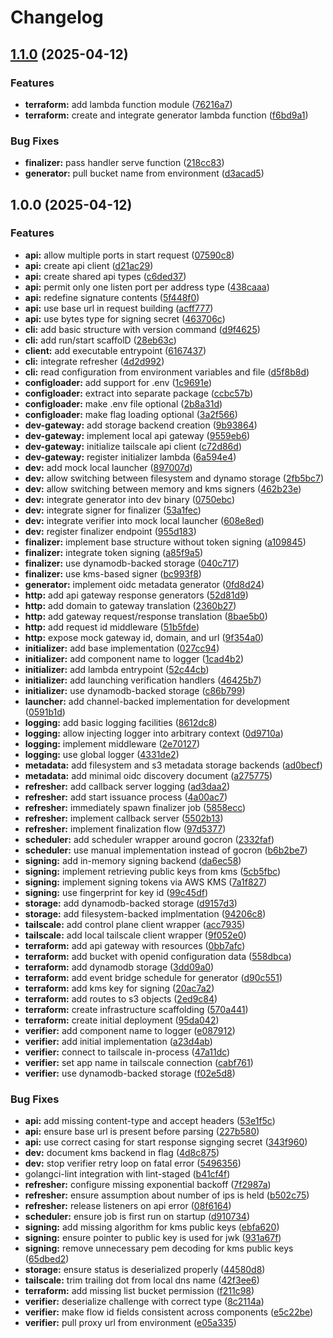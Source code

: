 # Changelog

## [1.1.0](https://github.com/akrantz01/tailfed/compare/v1.0.0...v1.1.0) (2025-04-12)


### Features

* **terraform:** add lambda function module ([76216a7](https://github.com/akrantz01/tailfed/commit/76216a7e8f31c0326c838969dd3e2ead15c1fbd9))
* **terraform:** create and integrate generator lambda function ([f6bd9a1](https://github.com/akrantz01/tailfed/commit/f6bd9a164298d7680816f25e6a5b1c091440a137))


### Bug Fixes

* **finalizer:** pass handler serve function ([218cc83](https://github.com/akrantz01/tailfed/commit/218cc830e0f8b750600d2da0b5ee6c1ea574fa7e))
* **generator:** pull bucket name from environment ([d3acad5](https://github.com/akrantz01/tailfed/commit/d3acad5486f5eaeee1b688653f2a21e1e912b501))

## 1.0.0 (2025-04-12)


### Features

* **api:** allow multiple ports in start request ([07590c8](https://github.com/akrantz01/tailfed/commit/07590c81113a11ff262f7a603df1f58271294692))
* **api:** create api client ([d21ac29](https://github.com/akrantz01/tailfed/commit/d21ac29eb7e5352e85b3f896fa636ee1ffee8411))
* **api:** create shared api types ([c6ded37](https://github.com/akrantz01/tailfed/commit/c6ded37748f0e4046c371e94686f4cd589bcbde9))
* **api:** permit only one listen port per address type ([438caaa](https://github.com/akrantz01/tailfed/commit/438caaa7173966b2dadfb4ef77d2308708a2c122))
* **api:** redefine signature contents ([5f448f0](https://github.com/akrantz01/tailfed/commit/5f448f074d265b4e758da2a8f579eb5f4facbf87))
* **api:** use base url in request building ([acff777](https://github.com/akrantz01/tailfed/commit/acff7771d5c3e7fb24139136649d9e94b5e68bf3))
* **api:** use bytes type for signing secret ([463706c](https://github.com/akrantz01/tailfed/commit/463706c6bdf9040cc47ebbf3600177e137906832))
* **cli:** add basic structure with version command ([d9f4625](https://github.com/akrantz01/tailfed/commit/d9f4625546ff5c23bfe0bc55a6115c10658b6b72))
* **cli:** add run/start scaffolD ([28eb63c](https://github.com/akrantz01/tailfed/commit/28eb63cc130eac965377188ba0b355669f693460))
* **client:** add executable entrypoint ([6167437](https://github.com/akrantz01/tailfed/commit/6167437b2c7e672d7cb95041f78f857efb3bff4e))
* **cli:** integrate refresher ([4d2d992](https://github.com/akrantz01/tailfed/commit/4d2d992a7bf3cb4d2cdca1aecf7f5e79210bbbd8))
* **cli:** read configuration from environment variables and file ([d5f8b8d](https://github.com/akrantz01/tailfed/commit/d5f8b8d80ff86a578594b6694c886ace4ec26f57))
* **configloader:** add support for .env ([1c9691e](https://github.com/akrantz01/tailfed/commit/1c9691ed29ce91b8645cb3d941e8590afc199d79))
* **configloader:** extract into separate package ([ccbc57b](https://github.com/akrantz01/tailfed/commit/ccbc57be4f6df6707c4f4a38b9d43412502fc583))
* **configloader:** make .env file optional ([2b8a31d](https://github.com/akrantz01/tailfed/commit/2b8a31dad26fbb94e397cba24aa3dfca1e7175fa))
* **configloader:** make flag loading optional ([3a2f566](https://github.com/akrantz01/tailfed/commit/3a2f566b08255c41a9bad951d8f06140290acba1))
* **dev-gateway:** add storage backend creation ([9b93864](https://github.com/akrantz01/tailfed/commit/9b93864547a9ed39bf17c398d51f0b4a99cdf1fe))
* **dev-gateway:** implement local api gateway ([9559eb6](https://github.com/akrantz01/tailfed/commit/9559eb6c6daaa19da207bf9973876b1baaeba36a))
* **dev-gateway:** initialize tailscale api client ([c72d86d](https://github.com/akrantz01/tailfed/commit/c72d86d78c394c2639e7669bc57a4405b2e5c483))
* **dev-gateway:** register initializer lambda ([6a594e4](https://github.com/akrantz01/tailfed/commit/6a594e45351355de282ce30099cce977ab0d7d48))
* **dev:** add mock local launcher ([897007d](https://github.com/akrantz01/tailfed/commit/897007d945b140ede522270855889e1a593a06bb))
* **dev:** allow switching between filesystem and dynamo storage ([2fb5bc7](https://github.com/akrantz01/tailfed/commit/2fb5bc724d2651b540eead037215adbaddc6e4ba))
* **dev:** allow switching between memory and kms signers ([462b23e](https://github.com/akrantz01/tailfed/commit/462b23ef03b4d46d8ea23fd5ca67bdb1d0432f02))
* **dev:** integrate generator into dev binary ([0750ebc](https://github.com/akrantz01/tailfed/commit/0750ebc7d454b5fc5263fe0e80299923e382425f))
* **dev:** integrate signer for finalizer ([53a1fec](https://github.com/akrantz01/tailfed/commit/53a1fec1066467f4485dd93e880b8cb396c0db79))
* **dev:** integrate verifier into mock local launcher ([608e8ed](https://github.com/akrantz01/tailfed/commit/608e8edd60ddd2709369187e26436994d69940d8))
* **dev:** register finalizer endpoint ([955d183](https://github.com/akrantz01/tailfed/commit/955d1834f9396677d58d8459a6b4196447b6f79d))
* **finalizer:** implement base structure without token signing ([a109845](https://github.com/akrantz01/tailfed/commit/a109845a6afad8cc3d8cdcff2820e2a4d3d48e2a))
* **finalizer:** integrate token signing ([a85f9a5](https://github.com/akrantz01/tailfed/commit/a85f9a5c9da3c49a7669c34e4378144c3241dc73))
* **finalizer:** use dynamodb-backed storage ([040c717](https://github.com/akrantz01/tailfed/commit/040c71795846826a8f9cb94a1181ead4c13b5cb7))
* **finalizer:** use kms-based signer ([bc993f8](https://github.com/akrantz01/tailfed/commit/bc993f89f007197202df8e5097247f66ff607c21))
* **generator:** implement oidc metadata generator ([0fd8d24](https://github.com/akrantz01/tailfed/commit/0fd8d243ee65dc4324dfc26efe8783ed3a71948f))
* **http:** add api gateway response generators ([52d81d9](https://github.com/akrantz01/tailfed/commit/52d81d9cea4d212f77d2a088f4aa798c5262dcd6))
* **http:** add domain to gateway translation ([2360b27](https://github.com/akrantz01/tailfed/commit/2360b275b96fb65e1088c2feeae6b9293b5b51c2))
* **http:** add gateway request/response translation ([8bae5b0](https://github.com/akrantz01/tailfed/commit/8bae5b059868b8eea290143cdc60df7c0ffbeba2))
* **http:** add request id middleware ([51b5fde](https://github.com/akrantz01/tailfed/commit/51b5fdeda47452293754bb70c42c334917e15a36))
* **http:** expose mock gateway id, domain, and url ([9f354a0](https://github.com/akrantz01/tailfed/commit/9f354a0987e1b17af185e12de64b0e05b323e48a))
* **initializer:** add base implementation ([027cc94](https://github.com/akrantz01/tailfed/commit/027cc94e33989db15bf2a3bcdf7bf848563e6742))
* **initializer:** add component name to logger ([1cad4b2](https://github.com/akrantz01/tailfed/commit/1cad4b2a71c578fa7d4a9e7ad3bb8de3238b223d))
* **initializer:** add lambda entrypoint ([52c44cb](https://github.com/akrantz01/tailfed/commit/52c44cb0c16997bf5fd4d3cb27d3f57647678f86))
* **initializer:** add launching verification handlers ([46425b7](https://github.com/akrantz01/tailfed/commit/46425b7a4654cb5d40424f67278b73921a9c6c6a))
* **initializer:** use dynamodb-backed storage ([c86b799](https://github.com/akrantz01/tailfed/commit/c86b799c61fb726a42a1425303a7873fcaaf56de))
* **launcher:** add channel-backed implementation for development ([0591b1d](https://github.com/akrantz01/tailfed/commit/0591b1d18dffe0fc2d33a743d6bb3eda7c901490))
* **logging:** add basic logging facilities ([8612dc8](https://github.com/akrantz01/tailfed/commit/8612dc8eff0780f0647124c823a70f5260541fd9))
* **logging:** allow injecting logger into arbitrary context ([0d9710a](https://github.com/akrantz01/tailfed/commit/0d9710afd29319d47dead1c4133072e06f582ba6))
* **logging:** implement middleware ([2e70127](https://github.com/akrantz01/tailfed/commit/2e7012706d172b2fcf84426685353754ef00b7c2))
* **logging:** use global logger ([4331de2](https://github.com/akrantz01/tailfed/commit/4331de270e4ed3b49ef84594287d2fbfd72046b9))
* **metadata:** add filesystem and s3 metadata storage backends ([ad0becf](https://github.com/akrantz01/tailfed/commit/ad0becf00e140111eb161e9bd703e17e658faa9a))
* **metadata:** add minimal oidc discovery document ([a275775](https://github.com/akrantz01/tailfed/commit/a2757752bf849d41d7760716a6bf52ad0eb2b2d3))
* **refresher:** add callback server logging ([ad3daa2](https://github.com/akrantz01/tailfed/commit/ad3daa2da7e918533aa4111cf3efacf92b2c9bfc))
* **refresher:** add start issuance process ([4a00ac7](https://github.com/akrantz01/tailfed/commit/4a00ac78dd259461d35d8407dce78583a9f0f200))
* **refresher:** immediately spawn finalizer job ([5858ecc](https://github.com/akrantz01/tailfed/commit/5858eccd3e908116d3dc4acd923dd82142177301))
* **refresher:** implement callback server ([5502b13](https://github.com/akrantz01/tailfed/commit/5502b138781d4b5797102bd157935353591ce053))
* **refresher:** implement finalization flow ([97d5377](https://github.com/akrantz01/tailfed/commit/97d5377ac833b22cd0a93a36715cdf6cf3542d10))
* **scheduler:** add scheduler wrapper around gocron ([2332faf](https://github.com/akrantz01/tailfed/commit/2332faf00ba748d21de9d706e63a9ba052355d19))
* **scheduler:** use manual implementation instead of gocron ([b6b2be7](https://github.com/akrantz01/tailfed/commit/b6b2be74f4fef57d91c947ff6fd039d4b5a77e81))
* **signing:** add in-memory signing backend ([da6ec58](https://github.com/akrantz01/tailfed/commit/da6ec58181fc2a64d655c60db69698f09cfe9f46))
* **signing:** implement retrieving public keys from kms ([5cb5fbc](https://github.com/akrantz01/tailfed/commit/5cb5fbc6ba1da3775933669807d1a97a679fbf87))
* **signing:** implement signing tokens via AWS KMS ([7a1f827](https://github.com/akrantz01/tailfed/commit/7a1f827fbb3aee086bb8527cff0df891165b2a04))
* **signing:** use fingerprint for key id ([99c45df](https://github.com/akrantz01/tailfed/commit/99c45dfeca13097cbcfd15714182cd9698e8cf33))
* **storage:** add dynamodb-backed storage ([d9157d3](https://github.com/akrantz01/tailfed/commit/d9157d362b7a000552028ff79ab88529a503795b))
* **storage:** add filesystem-backed implmentation ([94206c8](https://github.com/akrantz01/tailfed/commit/94206c8a422cd129adad52a229116cef4a1e87f1))
* **tailscale:** add control plane client wrapper ([acc7935](https://github.com/akrantz01/tailfed/commit/acc79356ba2862a0f4033e15b027107f7c152c35))
* **tailscale:** add local tailscale client wrapper ([9f052e0](https://github.com/akrantz01/tailfed/commit/9f052e0078e51868e1f27a3c8d50fde069fda465))
* **terraform:** add api gateway with resources ([0bb7afc](https://github.com/akrantz01/tailfed/commit/0bb7afc8f82c0a8e4e90c63db64959ece91341d8))
* **terraform:** add bucket with openid configuration data ([558dbca](https://github.com/akrantz01/tailfed/commit/558dbca6111f5c3854fd409b2a2b6145fdd2548a))
* **terraform:** add dynamodb storage ([3dd09a0](https://github.com/akrantz01/tailfed/commit/3dd09a0d1284155ca920516dead2bc593374b7ae))
* **terraform:** add event bridge schedule for generator ([d90c551](https://github.com/akrantz01/tailfed/commit/d90c5517e1e11c37b4336060dd20070ecb6bd04a))
* **terraform:** add kms key for signing ([20ac7a2](https://github.com/akrantz01/tailfed/commit/20ac7a2a795ed042ce30d23ae2c80decd3fca610))
* **terraform:** add routes to s3 objects ([2ed9c84](https://github.com/akrantz01/tailfed/commit/2ed9c8476c048caa3211a8c9b22a9a1b7761ad1b))
* **terraform:** create infrastructure scaffolding ([570a441](https://github.com/akrantz01/tailfed/commit/570a4413d7acc3e88b746a9136c1140801eb39f9))
* **terraform:** create initial deployment ([95da042](https://github.com/akrantz01/tailfed/commit/95da04293ba2d9afc3c5495d210128f3b381d58a))
* **verifier:** add component name to logger ([e087912](https://github.com/akrantz01/tailfed/commit/e087912ffe5540f1cf6fc84dfb791bb5a382dbcf))
* **verifier:** add initial implementation ([a23d4ab](https://github.com/akrantz01/tailfed/commit/a23d4ab97d102d7941e1c1cc9cfbd60f753aad36))
* **verifier:** connect to tailscale in-process ([47a11dc](https://github.com/akrantz01/tailfed/commit/47a11dc4b9262b2a073d0bc61d65010df4ee14df))
* **verifier:** set app name in tailscale connection ([cabf761](https://github.com/akrantz01/tailfed/commit/cabf7610c00a82418967822839a7e062a7eed37e))
* **verifier:** use dynamodb-backed storage ([f02e5d8](https://github.com/akrantz01/tailfed/commit/f02e5d87644e5fa30c29dbb0ff6c73b019c479f3))


### Bug Fixes

* **api:** add missing content-type and accept headers ([53e1f5c](https://github.com/akrantz01/tailfed/commit/53e1f5c889311fd2080b1c0f9c094815fc03c8c2))
* **api:** ensure base url is present before parsing ([227b580](https://github.com/akrantz01/tailfed/commit/227b580fc700265bb00f5faf50e1669549328a1a))
* **api:** use correct casing for start response signging secret ([343f960](https://github.com/akrantz01/tailfed/commit/343f9607376e2a53e3927d59b1598426f4e8bcbf))
* **dev:** document kms backend in flag ([4d8c875](https://github.com/akrantz01/tailfed/commit/4d8c8754f80ad9ac0a3169837fee0e4e65268ffa))
* **dev:** stop verifier retry loop on fatal error ([5496356](https://github.com/akrantz01/tailfed/commit/5496356bbf90f6c5fd7f19350ce502fcda543888))
* golangci-lint integration with lint-staged ([b41cf4f](https://github.com/akrantz01/tailfed/commit/b41cf4f70dd8a89b0f5de565d6330832db6269ce))
* **refresher:** configure missing exponential backoff ([7f2987a](https://github.com/akrantz01/tailfed/commit/7f2987a6e57f9c9205466baf84dc75ad57d126c0))
* **refresher:** ensure assumption about number of ips is held ([b502c75](https://github.com/akrantz01/tailfed/commit/b502c7581e1f1cd0741c761c5a84223cc8374004))
* **refresher:** release listeners on api error ([08f6164](https://github.com/akrantz01/tailfed/commit/08f61645034eb8e0b1a0e885bb2cad38c0d68a95))
* **scheduler:** ensure job is first run on startup ([d910734](https://github.com/akrantz01/tailfed/commit/d910734e29243282f8b31e908df1167c495e5660))
* **signing:** add missing algorithm for kms public keys ([ebfa620](https://github.com/akrantz01/tailfed/commit/ebfa620acfe62cc0dddd021073e7e795a6068c2b))
* **signing:** ensure pointer to public key is used for jwk ([931a67f](https://github.com/akrantz01/tailfed/commit/931a67fd2daa771c8b1a55776a8e9fbc47584715))
* **signing:** remove unnecessary pem decoding for kms public keys ([65dbed2](https://github.com/akrantz01/tailfed/commit/65dbed2230d22c1fb8d145fec6554f1bc82f1fbf))
* **storage:** ensure status is deserialized properly ([44580d8](https://github.com/akrantz01/tailfed/commit/44580d8d2179434e21fc28ac945704fc6b674072))
* **tailscale:** trim trailing dot from local dns name ([42f3ee6](https://github.com/akrantz01/tailfed/commit/42f3ee60b42b25dcb45ff97cee5944184246befa))
* **terraform:** add missing list bucket permission ([f211c98](https://github.com/akrantz01/tailfed/commit/f211c98e9ead123bdec6640985c5b7960863befb))
* **verifier:** deserialize challenge with correct type ([8c2114a](https://github.com/akrantz01/tailfed/commit/8c2114a461056d5287f9f4a3dd0b725cf99b66f9))
* **verifier:** make flow id fields consistent across components ([e5c22be](https://github.com/akrantz01/tailfed/commit/e5c22be54ecb21052d791c97a4bcfe3fb3ae5479))
* **verifier:** pull proxy url from environment ([e05a335](https://github.com/akrantz01/tailfed/commit/e05a335dcbc1119102a86ccc54f45ad47ece5694))
